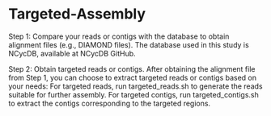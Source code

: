 # Targeted-Assembly
Step 1: Compare your reads or contigs with the database to obtain alignment files (e.g., DIAMOND files).
The database used in this study is NCycDB, available at NCycDB GitHub.

Step 2: Obtain targeted reads or contigs.
After obtaining the alignment file from Step 1, you can choose to extract targeted reads or contigs based on your needs:
For targeted reads, run targeted_reads.sh to generate the reads suitable for further assembly.
For targeted contigs, run targeted_contigs.sh to extract the contigs corresponding to the targeted regions.
